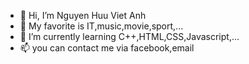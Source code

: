 - 👋 Hi, I’m Nguyen Huu Viet Anh
- 👀 My favorite is IT,music,movie,sport,...
- 🌱 I’m currently learning C++,HTML,CSS,Javascript,...
- 📫 you can contact me via facebook,email

<!---
NguyenHuuVanh/NguyenHuuVanh is a ✨ special ✨ repository because its `README.md` (this file) appears on your GitHub profile.
You can click the Preview link to take a look at your changes.
--->

